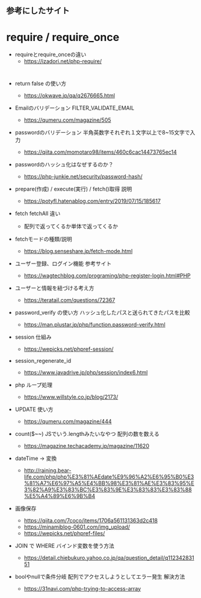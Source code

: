 ## 参考にしたサイト
# require / require_once
- requireとrequire_onceの違い
  - https://izadori.net/php-require/

# 
- return false の使い方
  - https://okwave.jp/qa/q2676665.html

- Emailのバリデーション FILTER_VALIDATE_EMAIL
  - https://qumeru.com/magazine/505

- passwordのバリデーション 半角英数字それぞれ１文字以上で8~15文字で入力
  - https://qiita.com/momotaro98/items/460c6cac14473765ec14

- passwordのハッシュ化はなぜするのか？
  - https://php-junkie.net/security/password-hash/

- prepare(作成) / execute(実行) / fetch()取得 説明
  - https://potyfl.hatenablog.com/entry/2019/07/15/185617

- fetch fetchAll 違い
  - 配列で返ってくるか単体で返ってくるか

- fetchモードの種類/説明
  - https://blog.senseshare.jp/fetch-mode.html

- ユーザー登録、ログイン機能 参考サイト
  - https://wagtechblog.com/programing/php-register-login.html#PHP

- ユーザーと情報を紐づける考え方
  - https://teratail.com/questions/72367

- password_verify の使い方 ハッシュ化したパスと送られてきたパスを比較
  - https://man.plustar.jp/php/function.password-verify.html

- session 仕組み
  - https://wepicks.net/phpref-session/

- session_regenerate_id
  - https://www.javadrive.jp/php/session/index6.html

- php ループ処理
  - https://www.willstyle.co.jp/blog/2173/

- UPDATE 使い方
  - https://qumeru.com/magazine/444

- count($~~) JSでいう.lengthみたいなやつ 配列の数を数える
  - https://magazine.techacademy.jp/magazine/11620

- dateTime → 変換
  - http://raining.bear-life.com/php/php%E3%81%AEdate%E9%96%A2%E6%95%B0%E3%81%A7%E6%97%A5%E4%BB%98%E3%81%AE%E3%83%95%E3%82%A9%E3%83%BC%E3%83%9E%E3%83%83%E3%83%88%E5%A4%89%E6%9B%B4

- 画像保存
  - https://qiita.com/7coco/items/1706a561131363d2c418
  - https://minamiblog-0601.com/img_upload/
  - https://wepicks.net/phpref-files/

- JOIN で WHERE バインド変数を使う方法
  - https://detail.chiebukuro.yahoo.co.jp/qa/question_detail/q11234283151

- boolやnullで条件分岐 配列でアクセスしようとしてエラー発生 解決方法
  - https://31navi.com/php-trying-to-access-array